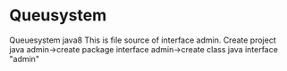 # Queusystem
Queuesystem java8
This is file source of interface admin.
Create project java admin->create package interface admin->create class java interface "admin"
